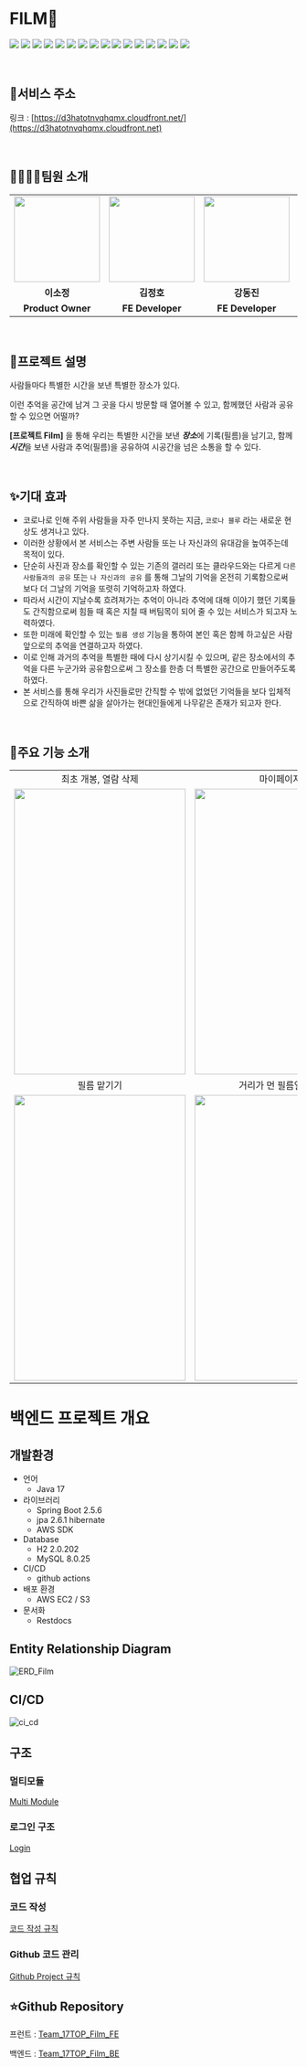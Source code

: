 # FILM📸

<img src="https://img.shields.io/badge/Java-17-007396?style=flat&logo=Java&logoColor=white"/> <img src="https://img.shields.io/badge/Spring Boot-2.5.6-6DB33F?style=flat&logo=Spring%20Boot&logoColor=white"/> <img src="https://img.shields.io/badge/jpa-2.6.1 hibernate-FF4785?style=flat&logoColor=white"/> <img src="https://img.shields.io/badge/lombok-1,18,22-83B81A?style=flat&logoColor=white"/> <img src="https://img.shields.io/badge/OAuth2 client-2.5.6-4B32C3?style=flat&logoColor=white"/> <img src="https://img.shields.io/badge/jwt-3.18.2-9999FF?style=flat&logoColor=white"/> <img src="https://img.shields.io/badge/AWS SDK-83B81A?style=flat&logo=Amazon%20AWS&logoColor=white"/>
<img src="https://img.shields.io/badge/RestDocs-232F3E?style=flat"/>
<img src="https://img.shields.io/badge/AWS EC2-4FC528?style=flat&logo=Amazon AWS&logoColor=black"/>
<img src="https://img.shields.io/badge/AWS S3-95C322?style=flat&logo=Amazon AWS&logoColor=black"/>
<img src="https://img.shields.io/badge/github actions-A1A32E?style=flat&logo=GitHub&logoColor=black"/>
<img src="https://img.shields.io/badge/MySQL-8.0.25-F58144?style=flat&logo=MySQL&logoColor=white"/>
<img src="https://img.shields.io/badge/H2-2181C1?style=flat"/>
<img src="https://img.shields.io/badge/AWS SDK-red?style=flat&logo=Amazon AWS"/>
<img src="https://img.shields.io/badge/jwt-3.18.2-blue?style=flat"/>
<img src="https://img.shields.io/badge/oauth2 client-2.5.6-blue?style=flat"/>

<br />

## 🔗서비스 주소

링크 : [https://d3hatotnvqhqmx.cloudfront.net/](https://d3hatotnvqhqmx.cloudfront.net)

<br />

## 👨‍👨‍👧‍👧팀원 소개

<table>
<tr>
<td align="center"><a href="https://github.com/2sjeong918"><img src="https://user-images.githubusercontent.com/70435257/146951570-1950d244-bbd4-439a-bb23-24a513ac72a0.png" width="150px" /></a></td>
<td align="center"><a href="https://github.com/palsa131"><img src="https://user-images.githubusercontent.com/70435257/146951411-73f25a1b-ead5-48dd-8296-e9a652200b90.png" width="150px" /></a></td>
<td align="center"><a href="https://github.com/jinn2u"><img src="https://user-images.githubusercontent.com/70435257/146951645-2939ca58-b1ef-4623-a105-12759efd1291.png" width="150px" /></a></td>
<td align="center"><a href="https://github.com/iyj6707"><img src="https://user-images.githubusercontent.com/70435257/146951725-5222c696-e5c9-45ec-b097-9d39213f3a6b.png" width="150px" /></a></td>
<td align="center"><a href="https://github.com/16min99"><img src="https://user-images.githubusercontent.com/70435257/146951967-8c757ca2-2549-4377-9e06-41cfd0543b9a.png" width="150px" /></a></td>
<td align="center"><a href="https://github.com/jungeu1509"><img src="https://user-images.githubusercontent.com/70435257/146952077-86199ea8-d1b9-4a00-a468-36ee1c5d7b93.png" width="150px" /></a></td>
</tr>
<tr>
<td align="center"><b>이소정</b></td>
<td align="center"><b>김정호</b></td>
<td align="center"><b>강동진</b></td>
<td align="center"><b>임연재</b></td>
<td align="center"><b>전민규</b></td>
<td align="center"><b>정은우</b></td>
</tr>
<tr>
<td align="center"><b>Product Owner</b></td>
<td align="center"><b>FE Developer</b></td>
<td align="center"><b>FE Developer</b></td>
<td align="center"><b>Scrum Master</b></td>
<td align="center"><b>BE Developer</b></td>
<td align="center"><b>BE Developer</b></td>
</tr>
</table>

<br />

## 📄**프로젝트 설명**

사람들마다 특별한 시간을 보낸 특별한 장소가 있다.

이런 추억을 공간에 남겨 그 곳을 다시 방문할 때 열어볼 수 있고, 함께했던 사람과 공유할 수 있으면 어떨까?


**[프로젝트 Film]** 을 통해 우리는 특별한 시간을 보낸 ***장소***에 기록(필름)을 남기고, 함께 ***시간***을 보낸 사람과 추억(필름)을 공유하여 시공간을 넘은 소통을 할 수 있다.

<br />

## ✨**기대 효과**

- 코로나로 인해 주위 사람들을 자주 만나지 못하는 지금, `코로나 블루` 라는 새로운 현상도 생겨나고 있다.
- 이러한 상황에서 본 서비스는 주변 사람들 또는 나 자신과의 유대감을 높여주는데 목적이 있다.
- 단순히 사진과 장소를 확인할 수 있는 기존의 갤러리 또는 클라우드와는 다르게 `다른 사람들과의 공유` 또는 `나 자신과의 공유` 를 통해 그날의 기억을 온전히 기록함으로써 보다 더 그날의 기억을 또렷히 기억하고자 하였다.
- 따라서 시간이 지날수록 흐려져가는 추억이 아니라 추억에 대해 이야기 했던 기록들도 간직함으로써 힘들 때 혹은 지칠 때 버팀목이 되어 줄 수 있는  서비스가 되고자 노력하였다.
- 또한 미래에 확인할 수 있는 `필름 생성` 기능을 통하여 본인 혹은 함께 하고싶은 사람 앞으로의 추억을 연결하고자 하였다.
- 이로 인해 과거의 추억을 특별한 때에 다시 상기시킬 수 있으며, 같은 장소에서의 추억을 다른 누군가와 공유함으로써 그 장소를 한층 더 특별한 공간으로 만들어주도록 하였다.
- 본 서비스를 통해 우리가 사진들로만 간직할 수 밖에 없었던 기억들을 보다 입체적으로 간직하여 바쁜 삶을 살아가는 현대인들에게 나무같은 존재가 되고자 한다.

<br />

## 👏주요 기능 소개
<table align="center">
<tr>
<td align="center">최초 개봉, 열람 삭제</td>
<td align="center">마이페이지</td>
</tr>
<tr>
<td>
<img src = "https://user-images.githubusercontent.com/70435257/146948350-77e9bc78-93ed-4fb6-89ba-7d5dbfd7eaa9.gif" width="300px" height= "500px" />
</td>
<td>
<img src = "https://user-images.githubusercontent.com/70435257/146948673-f42756e6-5768-4795-85fb-267736475667.gif" width="300px" height="500px" />
</td>
</tr>
<tr>
<td align="center">필름 맡기기</td>
<td align="center">거리가 먼 필름일 경우</td>
</tr>
<tr>
<td>
<img src="https://user-images.githubusercontent.com/70435257/146948952-82abbf21-5669-4685-96af-24aa799f2516.gif" width="300px" height="500px" />
</td>
<td>
<img src="https://user-images.githubusercontent.com/70435257/146949328-085df49d-e3a9-4697-b3c2-2c4005c92744.gif" width="300px" height="500px" />
</td>
</tr>
</table>

# 백엔드 프로젝트 개요

## 개발환경
- 언어
    - Java 17
- 라이브러리
    - Spring Boot 2.5.6
    - jpa 2.6.1 hibernate
    - AWS SDK
- Database
    - H2 2.0.202
    - MySQL 8.0.25
- CI/CD
    - github actions
- 배포 환경
    - AWS EC2 / S3
- 문서화
    - Restdocs

## Entity Relationship Diagram

![ERD_Film](https://user-images.githubusercontent.com/52902010/146955622-70818c03-68ca-4827-a778-ea436136e681.png)

## CI/CD

![ci_cd](https://user-images.githubusercontent.com/52902010/146955932-c4a11bf7-444a-45aa-9b04-354e1b11d1a9.png)

## 구조

### 멀티모듈

[Multi Module](https://github.com/prgrms-web-devcourse/Team_17TOP_Film_BE/wiki/Multi-module)

### 로그인 구조

[Login](https://github.com/prgrms-web-devcourse/Team_17TOP_Film_BE/wiki/Login(OAuth-2.0,-Kakao-social-login))

## 협업 규칙

### 코드 작성
[코드 작성 규칙](https://github.com/prgrms-web-devcourse/Team_17TOP_Film_BE/wiki/Code-Convention)

### Github 코드 관리
[Github Project 규칙](https://github.com/prgrms-web-devcourse/Team_17TOP_Film_BE/wiki/%ED%98%91%EC%97%85-%EA%B7%9C%EC%B9%99(%EC%9D%B4%EC%8A%88,-%EB%B8%8C%EB%9E%9C%EC%B9%98,-%EC%BB%A4%EB%B0%8B,-PR))

## ⭐️Github Repository

프런트 : [Team_17TOP_Film_FE](https://github.com/prgrms-web-devcourse/Team_17TOP_Film_FE)

백엔드 : [Team_17TOP_Film_BE](https://github.com/prgrms-web-devcourse/Team_17TOP_Film_BE)
